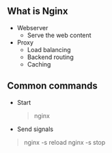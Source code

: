 ## What is Nginx

- Webserver
  - Serve the web content
- Proxy
  - Load balancing
  - Backend routing
  - Caching

## Common commands

- Start

  > nginx

- Send signals

> nginx -s reload
> nginx -s stop
